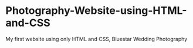 # Photography-Website-using-HTML-and-CSS
My first website using only HTML and CSS, Bluestar Wedding Photography 
